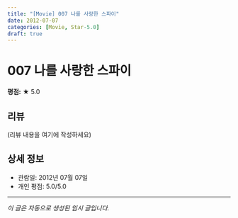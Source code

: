 ```yaml
---
title: "[Movie] 007 나를 사랑한 스파이"
date: 2012-07-07
categories: [Movie, Star-5.0]
draft: true
---
```


# 007 나를 사랑한 스파이

**평점:** ★ 5.0

## 리뷰

(리뷰 내용을 여기에 작성하세요)

## 상세 정보

- 관람일: 2012년 07월 07일
- 개인 평점: 5.0/5.0

---

*이 글은 자동으로 생성된 임시 글입니다.*
